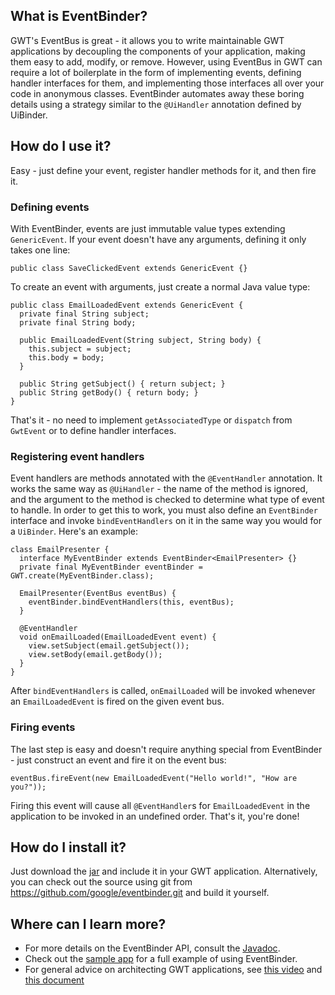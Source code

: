 ## What is EventBinder?


GWT's EventBus is great - it allows you to write maintainable GWT applications
by decoupling the components of your application, making them easy to add,
modify, or remove. However, using EventBus in GWT can require a lot of 
boilerplate in the form of implementing events, defining handler interfaces for
them, and implementing those interfaces all over your code in anonymous classes.
EventBinder automates away these boring details using a strategy similar to the
`@UiHandler` annotation defined by UiBinder.

## How do I use it?

Easy - just define your event, register handler methods for it, and then fire 
it.

### Defining events

With EventBinder, events are just immutable value types extending 
`GenericEvent`. If your event doesn't have any arguments, defining it
only takes one line:

    public class SaveClickedEvent extends GenericEvent {}

To create an event with arguments, just create a normal Java value type:

    public class EmailLoadedEvent extends GenericEvent {
      private final String subject;
      private final String body;

      public EmailLoadedEvent(String subject, String body) {
        this.subject = subject;
        this.body = body;
      }

      public String getSubject() { return subject; }
      public String getBody() { return body; }
    }

That's it - no need to implement `getAssociatedType` or `dispatch` from
`GwtEvent` or to define handler interfaces.

### Registering event handlers

Event handlers are methods annotated with the `@EventHandler` annotation. It
works the same way as `@UiHandler` - the name of the method is ignored, and
the argument to the method is checked to determine what type of event to
handle. In order to get this to work, you must also define an `EventBinder` 
interface and invoke `bindEventHandlers` on it in the same way you would for a 
`UiBinder`. Here's an example:

    class EmailPresenter {
      interface MyEventBinder extends EventBinder<EmailPresenter> {}
      private final MyEventBinder eventBinder = GWT.create(MyEventBinder.class);

      EmailPresenter(EventBus eventBus) {
        eventBinder.bindEventHandlers(this, eventBus);
      }

      @EventHandler
      void onEmailLoaded(EmailLoadedEvent event) {
        view.setSubject(email.getSubject());
        view.setBody(email.getBody());
      }
    }

After `bindEventHandlers` is called, `onEmailLoaded` will be invoked whenever an
`EmailLoadedEvent` is fired on the given event bus.

### Firing events

The last step is easy and doesn't require anything special from EventBinder -
just construct an event and fire it on the event bus:

    eventBus.fireEvent(new EmailLoadedEvent("Hello world!", "How are you?"));

Firing this event will cause all `@EventHandler`s for `EmailLoadedEvent` in the
application to be invoked in an undefined order. That's it, you're done!

## How do I install it?

Just download the [jar][1] and include it in your GWT application. 
Alternatively, you can check out the source using git from
<https://github.com/google/eventbinder.git> and build it yourself.

## Where can I learn more?

 * For more details on the EventBinder API, consult the [Javadoc][1].
 * Check out the [sample app][2] for a full example of using EventBinder.
 * For general advice on architecting GWT applications, see [this video][3]
   and [this document][4]

[1]: TODO
[2]: TODO
[3]: http://www.youtube.com/watch?v=PDuhR18-EdM
[4]: https://developers.google.com/web-toolkit/articles/mvp-architecture
